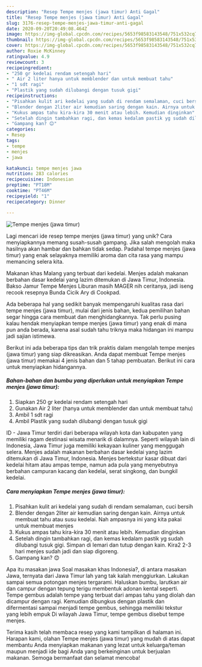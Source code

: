 ```yaml
---
description: "Resep Tempe menjes (jawa timur) Anti Gagal"
title: "Resep Tempe menjes (jawa timur) Anti Gagal"
slug: 3176-resep-tempe-menjes-jawa-timur-anti-gagal
date: 2020-09-20T20:49:08.464Z
image: https://img-global.cpcdn.com/recipes/5653f98583143548/751x532cq70/tempe-menjes-jawa-timur-foto-resep-utama.jpg
thumbnail: https://img-global.cpcdn.com/recipes/5653f98583143548/751x532cq70/tempe-menjes-jawa-timur-foto-resep-utama.jpg
cover: https://img-global.cpcdn.com/recipes/5653f98583143548/751x532cq70/tempe-menjes-jawa-timur-foto-resep-utama.jpg
author: Roxie McKinney
ratingvalue: 4.9
reviewcount: 3
recipeingredient:
- "250 gr kedelai rendam setengah hari"
- " Air 2 liter hanya untuk memblender dan untuk membuat tahu"
- "1 sdt ragi"
- "Plastik yang sudah dilubangi dengan tusuk gigi"
recipeinstructions:
- "Pisahkan kulit ari kedelai yang sudah di rendam semalaman, cuci bersih"
- "Blender dengan 2liter air kemudian saring dengan kain. Airnya untuk membuat tahu atau susu kedelai. Nah ampasnya ini yang kita pakai untuk membuat menjes"
- "Kukus ampas tahu kira-kira 30 menit atau lebih. Kemudian dinginkan"
- "Setelah dingin tambahkan ragi, dan kemas kedalam pastik yg sudah dilubangi tusuk gigi. Simpan di lemari dan tutup dengan kain. Kira2 2-3 hari menjes sudah jadi dan siap digoreng."
- "Gampang kan? 😊"
categories:
- Resep
tags:
- tempe
- menjes
- jawa

katakunci: tempe menjes jawa 
nutrition: 283 calories
recipecuisine: Indonesian
preptime: "PT18M"
cooktime: "PT46M"
recipeyield: "1"
recipecategory: Dinner

---
```



![Tempe menjes (jawa timur)](https://img-global.cpcdn.com/recipes/5653f98583143548/751x532cq70/tempe-menjes-jawa-timur-foto-resep-utama.jpg)

Lagi mencari ide resep tempe menjes (jawa timur) yang unik? Cara menyiapkannya memang susah-susah gampang. Jika salah mengolah maka hasilnya akan hambar dan bahkan tidak sedap. Padahal tempe menjes (jawa timur) yang enak selayaknya memiliki aroma dan cita rasa yang mampu memancing selera kita.

Makanan khas Malang yang terbuat dari kedelai. Menjes adalah makanan berbahan dasar kedelai yang lazim ditemukan di Jawa Timur, Indonesia. Bakso Jamur Tempe Menjes Liburan masih MAGER nih ceritanya, jadi iseng recook resepnya Bunda Cicik Ary di Cookpad.

Ada beberapa hal yang sedikit banyak mempengaruhi kualitas rasa dari tempe menjes (jawa timur), mulai dari jenis bahan, kedua pemilihan bahan segar hingga cara membuat dan menghidangkannya. Tak perlu pusing kalau hendak menyiapkan tempe menjes (jawa timur) yang enak di mana pun anda berada, karena asal sudah tahu triknya maka hidangan ini mampu jadi sajian istimewa.


Berikut ini ada beberapa tips dan trik praktis dalam mengolah tempe menjes (jawa timur) yang siap dikreasikan. Anda dapat membuat Tempe menjes (jawa timur) memakai 4 jenis bahan dan 5 tahap pembuatan. Berikut ini cara untuk menyiapkan hidangannya.

<!--inarticleads1-->

##### Bahan-bahan dan bumbu yang diperlukan untuk menyiapkan Tempe menjes (jawa timur):

1. Siapkan 250 gr kedelai rendam setengah hari
1. Gunakan  Air 2 liter (hanya untuk memblender dan untuk membuat tahu)
1. Ambil 1 sdt ragi
1. Ambil Plastik yang sudah dilubangi dengan tusuk gigi


ID - Jawa Timur terdiri dari beberapa wilayah kota dan kabupaten yang memiliki ragam destinasi wisata menarik di dalamnya. Seperti wilayah lain di Indonesia, Jawa Timur juga memiliki kekayaan kuliner yang menggugah selera. Menjes adalah makanan berbahan dasar kedelai yang lazim ditemukan di Jawa Timur, Indonesia. Menjes bertekstur kasar dibuat dari kedelai hitam atau ampas tempe, namun ada pula yang menyebutnya berbahan campuran kacang dan kedelai, serat singkong, dan bungkil kedelai. 

<!--inarticleads2-->

##### Cara menyiapkan Tempe menjes (jawa timur):

1. Pisahkan kulit ari kedelai yang sudah di rendam semalaman, cuci bersih
1. Blender dengan 2liter air kemudian saring dengan kain. Airnya untuk membuat tahu atau susu kedelai. Nah ampasnya ini yang kita pakai untuk membuat menjes
1. Kukus ampas tahu kira-kira 30 menit atau lebih. Kemudian dinginkan
1. Setelah dingin tambahkan ragi, dan kemas kedalam pastik yg sudah dilubangi tusuk gigi. Simpan di lemari dan tutup dengan kain. Kira2 2-3 hari menjes sudah jadi dan siap digoreng.
1. Gampang kan? 😊


Apa itu masakan jawa Soal masakan khas Indonesia?, di antara masakan Jawa, ternyata dari Jawa Timur lah yang tak kalah menggiurkan. Lakukan sampai semua potongan menjes tergarami. Haluskan bumbu, larutkan air dan campur dengan tepung terigu membentuk adonan kental seperti. Tempe gembus adalah tempe yang terbuat dari ampas tahu yang diolah dan dicampur dengan ragi. Kemudian dibungkus dengan plastik dan difermentasi sampai menjadi tempe gembus, sehingga memiliki tekstur yang lebih empuk Di wilayah Jawa Timur, tempe gembus disebut tempe menjes. 

Terima kasih telah membaca resep yang kami tampilkan di halaman ini. Harapan kami, olahan Tempe menjes (jawa timur) yang mudah di atas dapat membantu Anda menyiapkan makanan yang lezat untuk keluarga/teman maupun menjadi ide bagi Anda yang berkeinginan untuk berjualan makanan. Semoga bermanfaat dan selamat mencoba!
